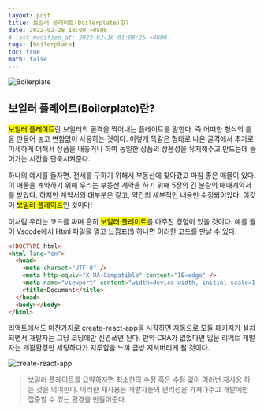 ```yaml
---
layout: post
title: 보일러 플레이트(Boilerplate)란?
date: 2022-02-28 18:00 +0800
# last_modified_at: 2022-02-16 01:08:25 +0800
tags: [boilerplate]
toc: true
math: false
---
```


![Boilerplate](https://c8.alamy.com/comp/C216T5/steam-locomotive-boiler-under-repair-with-fire-tubes-removed-and-front-C216T5.jpg)

## 보일러 플레이트(Boilerplate)란?

<mark>보일러 플레이트</mark>란 보일러의 골격을 찍어내는 플레이트를 말한다. 즉 어떠한 형식의 틀을 만들어 놓고 변함없이 사용하는 것이다. 이렇게 똑같은 형태로 나온 골격에서 추가로 미세하게 더해서 상품을 내놓거나 하여 동일한 상품의 상품성을 유지해주고 만드는데 들어가는 시간을 단축시켜준다.

하나의 예시를 들자면. 전세를 구하기 위해서 부동산에 찾아갔고 마침 좋은 매물이 있다. 이 매물을 계약하기 위해 우리는 부동산 계약을 하기 위해 5장의 긴 분량의 매매계약서를 받았다. 하지만 계약서의 대부분은 같고, 약간의 세부적인 내용만 수정되어있다. 이것이 <mark>보일러 플레이트</mark>인 것이다!

이처럼 우리는 코드를 짜며 흔히 <mark>보일러 플레이트</mark>를 마주친 경험이 있을 것이다. 예를 들어 Vscode에서 Html 파일을 열고 느낌표(!) 하나면 이러한 코드를 만날 수 있다.

```html
<!DOCTYPE html>
<html lang="en">
  <head>
    <meta charset="UTF-8" />
    <meta http-equiv="X-UA-Compatible" content="IE=edge" />
    <meta name="viewport" content="width=device-width, initial-scale=1.0" />
    <title>Document</title>
  </head>
  <body></body>
</html>
```

리액트에서도 마찬가지로 create-react-app을 시작하면 자동으로 모듈 패키지가 설치되면서 개발자는 그냥 코딩에만 신경쓰면 된다. 만약 CRA가 없었다면 입문 리액트 개발자는 개봘환경만 세팅하다가 지루함을 느껴 금방 지쳐버리게 될 것이다.

![create-react-app](https://miro.medium.com/max/696/0*-hl5tR5sBHW-ME7d)

> 보일러 플레이트를 요약하자면 최소한의 수정 혹은 수정 없이 여러번 재사용 하는 것을 의미한다. 이러한 재사용은 개발자들의 편리성을 가져다주고 개발에만 집중할 수 있는 환경을 만들어준다.
